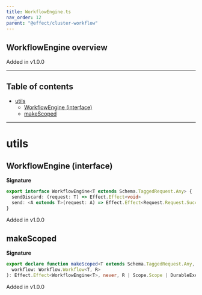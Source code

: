 ```yaml
---
title: WorkflowEngine.ts
nav_order: 12
parent: "@effect/cluster-workflow"
---
```


## WorkflowEngine overview

Added in v1.0.0

---

<h2 class="text-delta">Table of contents</h2>

- [utils](#utils)
  - [WorkflowEngine (interface)](#workflowengine-interface)
  - [makeScoped](#makescoped)

---

# utils

## WorkflowEngine (interface)

**Signature**

```ts
export interface WorkflowEngine<T extends Schema.TaggedRequest.Any> {
  sendDiscard: (request: T) => Effect.Effect<void>
  send: <A extends T>(request: A) => Effect.Effect<Request.Request.Success<A>, Request.Request.Error<A>>
}
```

Added in v1.0.0

## makeScoped

**Signature**

```ts
export declare function makeScoped<T extends Schema.TaggedRequest.Any, R>(
  workflow: Workflow.Workflow<T, R>
): Effect.Effect<WorkflowEngine<T>, never, R | Scope.Scope | DurableExecutionJournal.DurableExecutionJournal>
```

Added in v1.0.0
